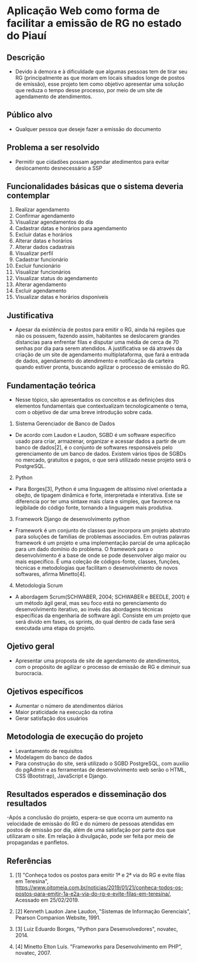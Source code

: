 # Aplicação Web como forma de facilitar a emissão de RG no estado do Piauí

## Descrição
-  Devido à demora e à dificuldade que algumas pessoas tem de tirar seu RG (principalmente as que moram em locais situados longe de postos de emissão), esse projeto tem como objetivo 
apresentar uma solução que reduza o tempo desse processo, por meio de um site de agendamento de atendimentos.

## Público alvo
- Qualquer pessoa que deseje fazer a emissão do documento

## Problema a ser resolvido
- Permitir que cidadões possam agendar atedimentos para evitar deslocamento desnecessário a SSP

## Funcionalidades básicas que o sistema deveria contemplar
1. Realizar agendamento
2. Confirmar agendamento
3. Visualizar agendamentos do dia
4. Cadastrar datas e horários para agendamento
5. Excluir datas e horários
6. Alterar datas e horários
7. Alterar dados cadastrais
8. Visualizar perfil
9. Cadastrar funcionário
10. Excluir funcionário
11. Visualizar funcionários
12. Visualizar status do agendamento
13. Alterar agendamento
14. Excluir agendamento
15. Visualizar datas e horários disponíveis

## Justificativa
- Apesar da existência de postos para emitir o RG, ainda há regiões que não os possuem, fazendo assim, habitantes se deslocarem grandes distancias para enfrentar filas e disputar uma média de cerca de 70 senhas por dia para serem atendidos. A justificativa se dá através da criação de um site de agendamento multiplataforma, que fará a entrada de dados, agendamento do atendimento e notificação da carteira quando estiver pronta, buscando agilizar o processo de emissão do RG.

## Fundamentação teórica
- Nesse tópico, são apresentados os conceitos e as definições dos elementos fundamentais que contextualizam tecnologicamente o tema, com o objetivo de dar uma breve introdução sobre cada.
1.	Sistema Gerenciador de Banco de Dados
- De acordo com Laudon e Laudon, SGBD é um software especifico usado para criar, armazenar, organizar e acessar dados a partir de um banco de dados[2], é o conjunto de softwares responsáveis pelo gerenciamento de um banco de dados. Existem vários tipos de SGBDs no mercado, gratuitos e pagos, o que será utilizado nesse projeto será o PostgreSQL.
2.	Python
- Para Borges[3], Python é uma linguagem de altíssimo nível orientada a obejto, de tipagem dinâmica e forte, interpretada e interativa. Este se diferencia por ter uma sintaxe mais clara e simples, que favorece na legibilade do código fonte, tornando a linguagem mais produtiva.
3.	Framework Django de desenvolvimento python
- Framework é um conjunto de classes que incorpora um projeto abstrato para soluções de famílias de problemas associados. Em outras palavras framework é um projeto e uma implementação parcial de uma aplicação para um dado domínio do problema. O framework para o desenvolvimento é a base de onde se pode desenvolver algo maior ou mais específico. É uma coleção de códigos-fonte, classes, funções, técnicas e metodologias que facilitam o desenvolvimento de novos softwares, afirma Minetto[4].
4.	Metodologia Scrum
- A abordagem Scrum(SCHWABER, 2004; SCHWABER e BEEDLE, 2001) é um método ágil geral, mas seu foco está no gerenciamento do desenvolvimento iterativo, ao invés das abordagens técnicas específicas da engenharia de software ágil. Consiste em um projeto que será divido em fases, os sprints, do qual dentro de cada fase será executada uma etapa do projeto.

## Ojetivo geral
- Apresentar uma proposta de site de agendamento de atendimentos, com o propósito de agilizar o processo de emissão de RG e diminuir sua burocracia.

## Ojetivos específicos
- Aumentar o número de atendimentos diários
- Maior praticidade na execução da rotina
- Gerar satisfação dos usuários

## Metodologia de execução do projeto
- Levantamento de requisitos
- Modelagem do banco de dados
- Para construção do site, será utilizado o SGBD PostgreSQL, com auxilio do pgAdmin e as ferramentas de desenvolvimento web serão o HTML, CSS (Bootstrap), JavaScript e Django.

## Resultados esperados e disseminação dos resultados
-Após a conclusão do projeto, espera-se que ocorra um aumento na velocidade de emissão do RG e do número de pessoas atendidas em postos de emissão por dia, além de uma satisfação por parte dos que utilizaram o site. Em relação à divulgação, pode ser feita por meio de propagandas e panfletos.

## Referências
1. [1]	"Conheça todos os postos para emitir 1ª e 2ª via do RG e evite filas em Teresina",
https://www.oitomeia.com.br/noticias/2019/01/21/conheca-todos-os-postos-para-emitir-1a-e2a-via-do-rg-e-evite-filas-em-teresina/, Acessado em 25/02/2019.

2. [2]	Kenneth Laudon Jane Laudon, "Sistemas de Informação Gerenciais", Pearson Companion Website, 1991.

3. [3]	Luiz Eduardo Borges, "Python para Desenvolvedores", novatec, 2014.

4. [4]	Minetto Elton Luís. "Frameworks para Desenvolvimento em PHP", novatec, 2007.

